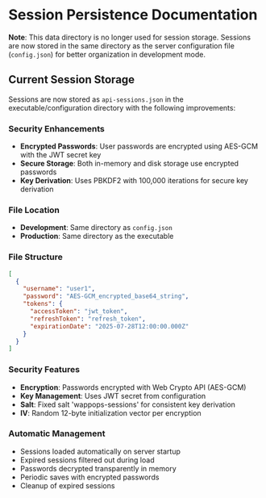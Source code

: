 # Session Persistence Documentation

**Note**: This data directory is no longer used for session storage. Sessions are now stored in the same directory as the server configuration file (`config.json`) for better organization in development mode.

## Current Session Storage

Sessions are now stored as `api-sessions.json` in the executable/configuration directory with the following improvements:

### Security Enhancements
- **Encrypted Passwords**: User passwords are encrypted using AES-GCM with the JWT secret key
- **Secure Storage**: Both in-memory and disk storage use encrypted passwords
- **Key Derivation**: Uses PBKDF2 with 100,000 iterations for secure key derivation

### File Location
- **Development**: Same directory as `config.json`
- **Production**: Same directory as the executable

### File Structure
```json
[
  {
    "username": "user1",
    "password": "AES-GCM_encrypted_base64_string",
    "tokens": {
      "accessToken": "jwt_token",
      "refreshToken": "refresh_token", 
      "expirationDate": "2025-07-28T12:00:00.000Z"
    }
  }
]
```

### Security Features
- **Encryption**: Passwords encrypted with Web Crypto API (AES-GCM)
- **Key Management**: Uses JWT secret from configuration
- **Salt**: Fixed salt 'wappops-sessions' for consistent key derivation
- **IV**: Random 12-byte initialization vector per encryption

### Automatic Management
- Sessions loaded automatically on server startup
- Expired sessions filtered out during load
- Passwords decrypted transparently in memory
- Periodic saves with encrypted passwords
- Cleanup of expired sessions
